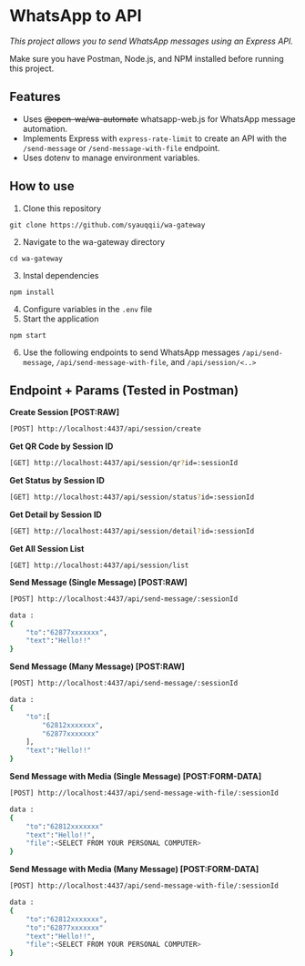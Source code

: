# WhatsApp to API
_This project allows you to send WhatsApp messages using an Express API._  

Make sure you have Postman, Node.js, and NPM installed before running this project.  

## Features  
- Uses ~~@open-wa/wa-automate~~ whatsapp-web.js for WhatsApp message automation.  
- Implements Express with `express-rate-limit` to create an API with the `/send-message` or `/send-message-with-file` endpoint.  
- Uses dotenv to manage environment variables.

## How to use
1. Clone this repository
```
git clone https://github.com/syauqqii/wa-gateway
```
2. Navigate to the wa-gateway directory
```
cd wa-gateway
```
3. Instal dependencies
```
npm install
```
4. Configure variables in the `.env` file
5. Start the application
```
npm start
```
6. Use the following endpoints to send WhatsApp messages `/api/send-message`, `/api/send-message-with-file`, and `/api/session/<..>`

## Endpoint + Params (Tested in Postman)
**Create Session [POST:RAW]**
```bash
[POST] http://localhost:4437/api/session/create
```

**Get QR Code by Session ID**
```bash
[GET] http://localhost:4437/api/session/qr?id=:sessionId
```

**Get Status by Session ID**
```bash
[GET] http://localhost:4437/api/session/status?id=:sessionId
```

**Get Detail by Session ID**
```bash
[GET] http://localhost:4437/api/session/detail?id=:sessionId
```

**Get All Session List**
```
[GET] http://localhost:4437/api/session/list
```

**Send Message (Single Message) [POST:RAW]**
```bash
[POST] http://localhost:4437/api/send-message/:sessionId

data :
{
    "to":"62877xxxxxxx",
    "text":"Hello!!"
}
```

**Send Message (Many Message) [POST:RAW]**
```bash
[POST] http://localhost:4437/api/send-message/:sessionId

data :
{
    "to":[
        "62812xxxxxxx",
        "62877xxxxxxx"
    ],
    "text":"Hello!!"
}
```

**Send Message with Media (Single Message) [POST:FORM-DATA]**
```bash
[POST] http://localhost:4437/api/send-message-with-file/:sessionId

data :
{
    "to":"62812xxxxxxx"
    "text":"Hello!!",
    "file":<SELECT FROM YOUR PERSONAL COMPUTER>
}
```

**Send Message with Media (Many Message) [POST:FORM-DATA]**
```bash
[POST] http://localhost:4437/api/send-message-with-file/:sessionId

data :
{
    "to":"62812xxxxxxx",
    "to":"62877xxxxxxx"
    "text":"Hello!!",
    "file":<SELECT FROM YOUR PERSONAL COMPUTER>
}
```
